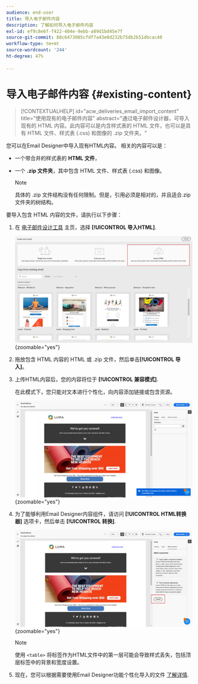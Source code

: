 ```yaml
---
audience: end-user
title: 导入电子邮件内容
description: 了解如何导入电子邮件内容
exl-id: ef9c8e6f-f422-404e-9ebb-a89d1bd45e7f
source-git-commit: 88c6473005cfdf7a43e0d232b75db2b51dbcac40
workflow-type: tm+mt
source-wordcount: '244'
ht-degree: 47%

---
```


# 导入电子邮件内容 {#existing-content}

>[!CONTEXTUALHELP]
>id="acw_deliveries_email_import_content"
>title="使用现有的电子邮件内容"
>abstract="通过电子邮件设计器，可导入现有的 HTML 内容。此内容可以是内含样式表的 HTML 文件，也可以是具有 HTML 文件、样式表 (.css) 和图像的 .zip 文件夹。"

您可以在Email Designer中导入现有HTML内容。 相关的内容可以是：

* 一个带合并的样式表的 **HTML 文件**，
* 一个 **.zip 文件夹**，其中包含 HTML 文件、样式表 (.css) 和图像。

  >[!NOTE]
  >
  >具体的 .zip 文件结构没有任何限制。但是，引用必须是相对的，并且适合.zip文件夹的树结构。

要导入包含 HTML 内容的文件，请执行以下步骤：

1. 在 [电子邮件设计工具](get-started-email-designer.md) 主页，选择 **[!UICONTROL 导入HTML]**.

   ![](assets/html-import.png){zoomable=&quot;yes&quot;}

1. 拖放包含 HTML 内容的 HTML 或 .zip 文件，然后单击&#x200B;**[!UICONTROL 导入]**。

1. 上传HTML内容后，您的内容将位于 **[!UICONTROL 兼容模式]**.

   在此模式下，您只能对文本进行个性化，向内容添加链接或包含资源。

   ![](assets/html-imported.png){zoomable=&quot;yes&quot;}

1. 为了能够利用Email Designer内容组件，请访问 **[!UICONTROL HTML转换器]** 选项卡，然后单击 **[!UICONTROL 转换]**.

   ![](assets/html-imported-2.png){zoomable=&quot;yes&quot;}

   >[!NOTE]
   >
   > 使用 `<table>` 将标签作为HTML文件中的第一层可能会导致样式丢失，包括顶层标签中的背景和宽度设置。

1. 现在，您可以根据需要使用Email Designer功能个性化导入的文件 [了解详情](content-components.md).

